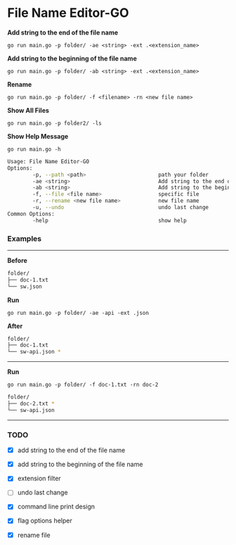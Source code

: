 # File Name Editor-GO

**Add string to the end of the file name**  

```
go run main.go -p folder/ -ae <string> -ext .<extension_name>
```

**Add string to the beginning of the file name**  
```
go run main.go -p folder/ -ab <string> -ext .<extension_name>
```

**Rename**   
```
go run main.go -p folder/ -f <filename> -rn <new file name> 
```

**Show All Files**  

```
go run main.go -p folder2/ -ls
```
**Show Help Message**  
```
go run main.go -h
```
```bash
Usage: File Name Editor-GO
Options:
        -p, --path <path>                       path your folder 
        -ae <string>                            Add string to the end of the file name
        -ab <string>                            Add string to the beginning of the file name
        -f, --file <file name>                  specific file 
        -r, --rename <new file name>            new file name
        -u, --undo                              undo last change
Common Options: 
        -help                                   show help
```
### Examples     
---
**Before**  

```bash
folder/
├── doc-1.txt
└── sw.json
```

**Run**  

```
go run main.go -p folder/ -ae -api -ext .json
```
**After**  

```bash
folder/
├── doc-1.txt
└── sw-api.json *
```
---
**Run**  
```
go run main.go -p folder/ -f doc-1.txt -rn doc-2
```
```bash
folder/
├── doc-2.txt *
└── sw-api.json
```
---
### TODO

- [x] add string to the end of the file name  

- [x] add string to the beginning of the file name  

- [x] extension filter   

- [ ] undo last change  

- [x] command line print design  

- [x] flag options helper  
- [x] rename file 

  
